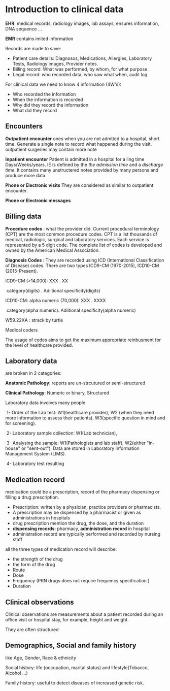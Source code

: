 # Introduction to clinical data

**EHR**: medical records, radiology images, lab assays, ensures information, DNA sequence ...

**EMR** contains imited information 



Records are made to save: 

* Patient care details: Diagnosos, Medications, Allergies, Laboratory Tests, Radiology images, Provider notes.
* Billing record: What was performed, by whom, for what purpose
* Legal record: who recorded data, who saw what when, audit log 

For clinical data we need to know 4 information (4W's): 

* Who recorded the information
* When the information is recorded
* Why did they record the information
* What did they record

## Encounters 

**Outpatient encounter** ones when you are not admtted to a hospital, short time. Generate a single note to record what happened during the visit. outpatient surgeries may contain more note

**Inpatient encounter** Patient is admitted in a hospital for a ling time Days/Weeks/years. IE is defined by the *the admission time* and a *discharge time*. It contains many unstructered notes provided by many persons and produce more data.



**Phone or Electronic visits** They are considered as similar to outpatient encounter.

**Phone or Electronic messages**



## Billing data

**Procedure codes** : what the provider did. Current procedural terminology (CPT) are the most common procedure codes. CPT is a list thousands of medical, radiologic, surgical and laboratory services. Each service is represented by a 5 digit code. The complete list of codes is developed and owned by the American Medical Association. 

**Diagnosis Codes** :  They are recorded using ICD (International Classification of Disease) codes. There are two types ICD9-CM (1970-2015), ICD10-CM (2015-Present).

ICD9-CM (>14,000):    XXX . XX

​					category(digits) . Adiitional specificity(digits)

ICD10-CM: alpha numeric (70,000):       XXX . XXXX

​													category(alpha numeric). Adiitional specificity(alpha numeric)

 					

W59.22XA : strack by turtle

Medical coders

The usage of codes aims to get the maximum appropriate reinbusment for the level of healthcare provided.  



## Laboratory data

are broken in 2 categories: 

**Anatomic Pathology**: reports are un-strcutured or semi-structured

**Clinical Pathology**: Numeric or binary, Structured 

Laboratory data involves many people

​	1- Order of the Lab test: W1(healthcare provider), W2 (when they need more information to assess their patients), W3(specific question in mind and for screening).

​	2- Laboratory sample collection: W1(Lab technician), 

​	3- Analysing the sample: W1(Pathologists and lab staff), W2(either "in-house" or "sent-out"). Data are stored in Laboratory Information Management System (LIMS). 

​	4- Laboratory test resulting



## Medication record 

medication could be a prescription, record of the pharmacy dispensing or filling a drug prescription. 

* Prescription: written by a physician, practice providers or pharmacists.
* A prescription may be dispensed by a pharmacist or given as administrations in hospitals
* drug prescription mention the drug, the dose, and the duration
*  **dispensing records**: pharmacy, **administration record** in hospital
* administration record are typically performed and recorded by nursing staff



all the three types of medication record will describe: 

* the strength of the drug 
* the form of the drug 
* Route 
* Dose
* Frequency (PRN drugs does not require frequency specification )
* Duration 

## Clinical observations 

Clinical observations are measurements about a patient  recorded during an office visit or hospital stay, for example, height and weight.

They are often structured



## Demographics, Social and family history

like Age, Gender, Race & ethnicity 

Social history: life (occupation, marital status) and lifestyle(Tobacco, Alcohol ...)

Family history: useful to detect diseases of increased genetic risk. 



